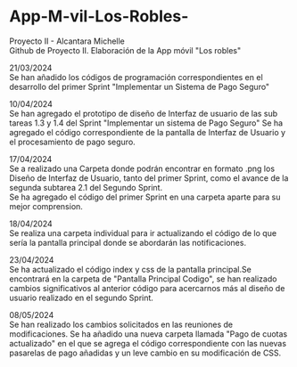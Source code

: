 # App-M-vil-Los-Robles-
Proyecto II - Alcantara Michelle <br>
Github de Proyecto II. Elaboración de la App móvil "Los robles"

21/03/2024 <br>
Se han añadido los códigos de programación correspondientes en el desarrollo del primer Sprint "Implementar un Sistema de Pago Seguro"

10/04/2024 <br>
Se han agregado el prototipo de diseño de Interfaz de usuario de las sub tareas 1.3 y 1.4 del Sprint "Implementar un sistema de Pago Seguro"
Se ha agregado el código correspondiente de la pantalla de Interfaz de Usuario y el procesamiento de pago seguro.

17/04/2024 <br>
Se a realizado una Carpeta donde podrán encontrar en formato .png los Diseño de Interfaz de Usuario, tanto del primer Sprint, como el avance de la segunda subtarea 2.1 del Segundo Sprint. 
<br>Se ha agregado el código del primer Sprint en una carpeta aparte para su mejor comprension. 

18/04/2024 <br>
Se realiza una carpeta individual para ir actualizando el código de lo que sería la pantalla principal donde se abordarán las notificaciones. 

23/04/2024 <br>
Se ha actualizado el código index y css de la pantalla principal.Se encontrará en la carpeta de "Pantalla Principal Codigo", se han realizado cambios significativos al anterior código para acercarnos más al diseño de usuario realizado en el segundo Sprint. 

08/05/2024 <br>
Se han realizado los cambios solicitados en las reuniones de modificaciones. Se ha añadido una nueva carpeta llamada "Pago de cuotas actualizado" en el que se agrega el código correspondiente con las nuevas pasarelas de pago añadidas y un leve cambio en su modificación de CSS.
